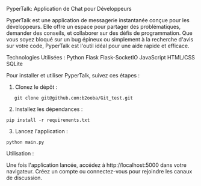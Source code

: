 PyperTalk: Application de Chat pour Développeurs

PyperTalk est une application de messagerie instantanée conçue pour les développeurs. Elle offre un espace pour partager des problématiques, demander des conseils, et collaborer sur des défis de programmation. Que vous soyez bloqué sur un bug épineux ou simplement à la recherche d'avis sur votre code, PyperTalk est l'outil idéal pour une aide rapide et efficace.

Technologies Utilisées :
Python
Flask
Flask-SocketIO
JavaScript
HTML/CSS
SQLite

Pour installer et utiliser PyperTalk, suivez ces étapes :

1. Clonez le dépôt :
```
   git clone git@github.com:b2ooba/Git_test.git
```
   
2. Installez les dépendances :
```
pip install -r requirements.txt
```
3. Lancez l'application :
```
python main.py
```
Utilisation :

Une fois l'application lancée, accédez à http://localhost:5000 dans votre navigateur. Créez un compte ou connectez-vous pour rejoindre les canaux de discussion.
